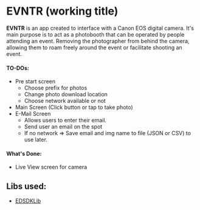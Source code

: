 # EVNTR (working title)

**EVNTR** is an app created to interface with a Canon EOS digital camera. 
It's main purpose is to act as a photobooth that can be operated by people attending an event.
Removing the photographer from behind the camera, allowing them to roam freely around the event or facilitate shooting an event.

#### TO-DOs:
- Pre start screen
    - Choose prefix for photos
	- Change photo download location
	- Choose network available or not
- Main Screen (Click button or tap to take photo)
- E-Mail Screen
    - Allows users to enter their email.
	- Send user an email on the spot
	- If no network => Save email and img name to file (JSON or CSV) to use later.

#### What's Done:
- Live View screen for camera

## Libs used:
- [EDSDKLib](http://www.codeproject.com/Articles/688276/Canon-EDSDK-Tutorial-in-Csharp)